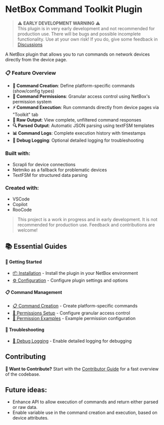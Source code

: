 # NetBox Command Toolkit Plugin

> ⚠️ **EARLY DEVELOPMENT WARNING** ⚠️  
> This plugin is in very early development and not recommended for production use. There will be bugs and possible incomplete functionality. Use at your own risk! If you do, give some feedback in [Discussions](https://github.com/bonzo81/netbox-toolkit-plugin/discussions)

A NetBox plugin that allows you to run commands on network devices directly from the device page. 



### 📋 Feature Overview
- **🔧 Command Creation**: Define platform-specific commands (show/config types)
- **🔐 Command Permissions**: Granular access control using NetBox's permission system
- **⚡ Command Execution**: Run commands directly from device pages via "Toolkit" tab
- **📄 Raw Output**: View complete, unfiltered command responses
- **🔍 Parsed Output**: Automatic JSON parsing using textFSM templates
- **📊 Command Logs**: Complete execution history with timestamps
- **🐛 Debug Logging**: Optional detailed logging for troubleshooting


### Built with:
- Scrapli for device connections
- Netmiko as a fallback for problematic devices
- TextFSM for structured data parsing

### Created with:
- VSCode
- Copilot
- RooCode

>   This project is a work in progress and in early development. It is not recommended for production use. Feedback and contributions are welcome!

## 📚 Essential Guides

#### 🚀 Getting Started
- [📦 Installation](./docs/user/installation.md) - Install the plugin in your NetBox environment
- [⚙️ Configuration](./docs/user/configuration.md) - Configure plugin settings and options

#### 📋 Command Management  
- [📋 Command Creation](./docs/user/command-creation.md) - Create platform-specific commands
- [🔐 Permissions Setup](./docs/user/PERMISSIONS_SETUP_GUIDE.md) - Configure granular access control
- [📝 Permission Examples](./docs/user/permission-examples.md) - Example permission configuration

#### 🔧 Troubleshooting
- [🐛 Debug Logging](./docs/user/debug-logging.md) - Enable detailed logging for debugging


## Contributing

**🚀 Want to Contribute?** Start with the [Contributor Guide](./docs/contributing.md) for a fast overview of the codebase.


## Future ideas:
- Enhance API to allow execution of commands and return either parsed or raw data.
- Enable variable use in the command creation and execution, based on device attributes.


